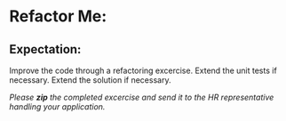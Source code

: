 # Refactor Me: 

## Expectation:

Improve the code through a refactoring excercise.
Extend the unit tests if necessary.
Extend the solution if necessary.

*Please **zip** the completed excercise and send it to the HR representative handling your application.*
